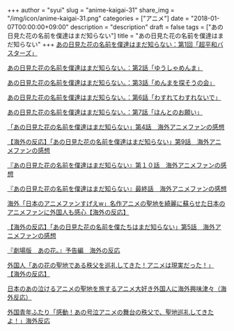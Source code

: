 +++
author = "syui"
slug = "anime-kaigai-31"
share_img = "/img/icon/anime-kaigai-31.png"
categories = ["アニメ"]
date = "2018-01-07T00:00:00+09:00"
description = "description"
draft = false
tags = ["あの日見た花の名前を僕達はまだ知らない"]
title = "あの日見た花の名前を僕達はまだ知らない"
+++
<a href="http://asnyaro.blog129.fc2.com/blog-entry-235.html" rel="nofollow" target="_blank" title="あの日見た花の名前を僕達はまだ知らない：第1回「超平和バスターズ」">あの日見た花の名前を僕達はまだ知らない：第1回「超平和バスターズ」</a>

<a href="http://asnyaro.blog129.fc2.com/blog-entry-240.html" rel="nofollow" target="_blank" title="あの日見た花の名前を僕達はまだ知らない。：第2話「ゆうしゃめんま」">あの日見た花の名前を僕達はまだ知らない。：第2話「ゆうしゃめんま」</a>

<a href="http://asnyaro.blog129.fc2.com/blog-entry-242.html" rel="nofollow" target="_blank" title="あの日見た花の名前を僕達はまだ知らない。：第3話「めんまを探そうの会」">あの日見た花の名前を僕達はまだ知らない。：第3話「めんまを探そうの会」</a>

<a href="http://asnyaro.blog129.fc2.com/blog-entry-255.html" rel="nofollow" target="_blank" title="あの日見た花の名前を僕達はまだ知らない。：第6話「わすれてわすれないで」">あの日見た花の名前を僕達はまだ知らない。：第6話「わすれてわすれないで」</a>

<a href="http://asnyaro.blog129.fc2.com/blog-entry-259.html" rel="nofollow" target="_blank" title="あの日見た花の名前を僕達はまだ知らない。：第7話「ほんとのお願い」">あの日見た花の名前を僕達はまだ知らない。：第7話「ほんとのお願い」</a>

<a href="http://blog.livedoor.jp/poterobo/archives/3134009.html" rel="nofollow" target="_blank" title="「あの日見た花の名前を僕達はまだ知らない」第4話　海外アニメファンの感想">「あの日見た花の名前を僕達はまだ知らない」第4話　海外アニメファンの感想</a>

<a href="http://blog.livedoor.jp/poterobo/archives/3529050.html" rel="nofollow" target="_blank" title="【海外の反応】「あの日見た花の名前を僕達はまだ知らない」第9話　海外アニメファンの感想">【海外の反応】「あの日見た花の名前を僕達はまだ知らない」第9話　海外アニメファンの感想</a>

<a href="http://blog.livedoor.jp/poterobo/archives/3653330.html" rel="nofollow" target="_blank" title="『あの日見た花の名前を僕達はまだ知らない』第１０話　海外アニメファンの感想">『あの日見た花の名前を僕達はまだ知らない』第１０話　海外アニメファンの感想</a>

<a href="http://blog.livedoor.jp/poterobo/archives/3712818.html" rel="nofollow" target="_blank" title="『あの日見た花の名前を僕達はまだ知らない』最終話　海外アニメファンの感想">『あの日見た花の名前を僕達はまだ知らない』最終話　海外アニメファンの感想</a>

<a href="http://moriforest.com/archives/11606" rel="nofollow" target="_blank" title="海外「日本のアニメファンすげえw」名作アニメの聖地を綺麗に蘇らせた日本のアニメファンに外国人も感心【海外の反応】">海外「日本のアニメファンすげえw」名作アニメの聖地を綺麗に蘇らせた日本のアニメファンに外国人も感心【海外の反応】</a>


<a href="http://blog.livedoor.jp/poterobo/archives/3225457.html" rel="nofollow" target="_blank" title="【海外の反応】「あの日見た花の名前を僕たちはまだ知らない」第5話　海外アニメファンの感想">【海外の反応】「あの日見た花の名前を僕たちはまだ知らない」第5話　海外アニメファンの感想</a>


<a href="http://variousreactions.blog.fc2.com/blog-entry-34.html" rel="nofollow" target="_blank" title="『劇場版　あの花。』予告編　海外の反応">『劇場版　あの花。』予告編　海外の反応</a>


<a href="http://www.all-nationz.com/archives/1058135741.html" rel="nofollow" target="_blank" title="外国人「あの花の聖地である秩父を巡礼してきた！アニメは現実だった！」 【海外の反応】">外国人「あの花の聖地である秩父を巡礼してきた！アニメは現実だった！」 【海外の反応】</a>


<a href="http://xxxkikimimixxx.blog.fc2.com/blog-entry-4086.html" rel="nofollow" target="_blank" title="日本のあの泣けるアニメの聖地を旅するアニメ大好き外国人に海外興味津々（海外反応）">日本のあの泣けるアニメの聖地を旅するアニメ大好き外国人に海外興味津々（海外反応）</a>


<a href="http://nextneo.blog.fc2.com/blog-entry-1124.html" rel="nofollow" target="_blank" title="外国青年ふたり「感動！あの号泣アニメの舞台の秩父で、聖地巡礼してきたよ！」海外反応">外国青年ふたり「感動！あの号泣アニメの舞台の秩父で、聖地巡礼してきたよ！」海外反応</a>

